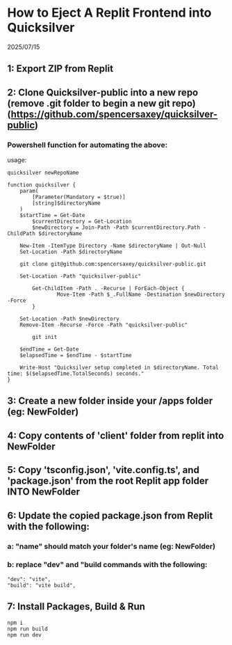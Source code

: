 # How to Eject A Replit Frontend into Quicksilver

2025/07/15

## 1: Export ZIP from Replit

## 2: Clone Quicksilver-public into a new repo (remove .git folder to begin a new git repo) (https://github.com/spencersaxey/quicksilver-public)

### Powershell function for automating the above:

usage:

```
quicksilver newRepoName
```

```
function quicksilver {
    param(
        [Parameter(Mandatory = $true)]
        [string]$directoryName
    )
    $startTime = Get-Date
		$currentDirectory = Get-Location
		$newDirectory = Join-Path -Path $currentDirectory.Path -ChildPath $directoryName

    New-Item -ItemType Directory -Name $directoryName | Out-Null
    Set-Location -Path $directoryName

    git clone git@github.com:spencersaxey/quicksilver-public.git

    Set-Location -Path "quicksilver-public"

		Get-ChildItem -Path . -Recurse | ForEach-Object {
				Move-Item -Path $_.FullName -Destination $newDirectory -Force
		}

    Set-Location -Path $newDirectory
    Remove-Item -Recurse -Force -Path "quicksilver-public"

		git init

    $endTime = Get-Date
    $elapsedTime = $endTime - $startTime

    Write-Host "Quicksilver setup completed in $directoryName. Total time: $($elapsedTime.TotalSeconds) seconds."
}
```

## 3: Create a new folder inside your /apps folder (eg: NewFolder)

## 4: Copy contents of 'client' folder from replit into NewFolder

## 5: Copy 'tsconfig.json', 'vite.config.ts', and 'package.json' from the root Replit app folder INTO NewFolder

## 6: Update the copied package.json from Replit with the following:

### a: "name" should match your folder's name (eg: NewFolder)

### b: replace "dev" and "build commands with the following:

```
"dev": "vite",
"build": "vite build",
```

## 7: Install Packages, Build & Run

```
npm i
npm run build
npm run dev
```
